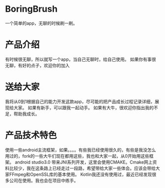 # BoringBrush
一个简单的app，无聊的时候刷一刷。

# 产品介绍
有时候很无聊，所以就写一个app，当自己无聊时，给自己使用。
如果你有事很无聊，有好的点子，欢迎你的加入

# 送给大家
我将从0到1根据自己的能力开发这款app，尽可能的把产品成长过程记录详细，展现给大家。
如果有新手，可以跟我一起动手。
如果有大牛，很欢迎你指出我的不足，帮助我成长。

# 产品技术特色
使用一些android主流框架，如果。。。。有些我已经使用很久的，有些是我没怎么用过的，fork的一些大牛们现在都用这些，我也和大家一起，从0开始用这些框架。
android studio3.0 带来JNI系列开发，这里会使用CMAKE。Cmake网上资料比较少，我在这条路上已经走过一段路，希望带给大家一些体会。应该会带给大家FFmpeg和OpenSSL库的基本使用。
Kotlin我还没有使用过，最近已经发现很多公司在使用。我也会在项目中练手。



